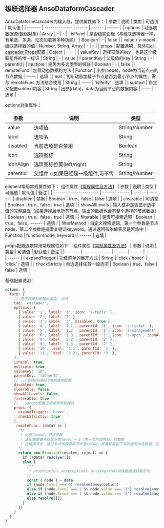 ## 级联选择器 AnsoDataformCascader

AnsoDataformCascader为输入框，提供属性如下：
| 参数    | 说明           | 类型   | 可选值 | 默认值 |
| ------- | -------------- | ------ | ------ | ------ |
| options | 可选项数据源(数组对象) | Array | - | - |
| isPanel | 是否级联面板（与级联选择器一样，有单选、多选、动态加载等多种功能） | Boolean | - | false |
| value / v-model | 级联选择器的值 | Number, String, Array | - | - |
| props | 配置选项，具体见[el-cascader Props配置](https://element.eleme.cn/2.10/#/zh-CN/component/cascader#props) | Object | - | - |
| valueKey | 选择项值的key，也是这个级联组件的唯一标识 | String | - | value |
| parentKey | 父级值的key | String | - | parentId |
| multiple | 是否为多选类型的级联 | Boolean | - | false |
| remoteFunc | 加载动态数据的方法 | Function | 出参(node)，node为当前点击的节点数据 | ----- | 选填 |
| leaf | 判断动态加载子节点是否为最小节点的属性，需与 remoteFunc 方法结合使用 | String | ----- | 'isPetty' | 选填 |
| subtext | 自定义配置subtext内容 | String | 出参(data)，data为当前节点的数据内容 | ----- | 选填 |

options对象属性：

| 参数      | 说明                      | 类型          |
| --------- | ------------------------- | ------------- |
| value     | 选项值                    | String/Number |
| label     | 选项名                    | String        |
| disabled  | 当前选项是否禁用          | Boolean       |
| icon      | 选项图标                  | String        |
| iconAlign | 选项图标位置(left/right)  | String        |
| parentId  | 父组件id,如果已经是一级组件,可不传 | String/Number         |

element常用常规属性如下： 组件属性【[常规属性及方法](https://element.eleme.cn/2.10/#/zh-CN/component/cascader#cascader-attributes)】
| 参数    | 说明           | 类型   | 可选值 | 默认值 | 备注 |
| ------- | -------------- | ------ | ------ | ------ | ------ |
| disabled | 禁用 | Boolean | true、false | false | 选填 |
| clearable | 可清空 | Boolean | true、false | true | 选填 |
| showAllLevels | 输入框中是否显示选中值的完整路径（如果选择展示所有节点，输出的数据也会有整个选择的节点数据） | Boolean | true、false | true | 选填 |
| filterable | 是否可搜索选项 | Boolean | true、false | ------ | 选填 |
| filterMethod | 自定义搜索逻辑，第一个参数是节点node，第二个参数是搜索关键词keyword，通过返回布尔值表示是否命中 | Function | function(node, keyword) | ------ | 选填 |



props配置选项常用常规属性如下： 组件属性【[常规属性及方法](https://element.eleme.cn/2.10/#/zh-CN/component/cascader#props)】
| 参数    | 说明           | 类型   | 可选值 | 默认值 | 备注 |
| ------- | -------------- | ------ | ------ | ------ | ------ |
| expandTrigger | 次级菜单的展开方式 | String | 'click / hover' | 'click' | 选填 |
| checkStrictly | 单选选择任意一级选项 | Boolean | true、false | false | 选填 |


基础配置说明：
```js
column: {
  form: {
    // 用于表单判断输出类型, 必传
    tag: 'cascader',
    options: [
      { value: '1', label: '1', icon: 's-tools' },
      { value: '2', label: '2' },
      { value: '3', label: '3', disabled: true },
      { value: '4', label: '1.1', parentId: '1', icon: 's-ticket' },
      { value: '5', label: '1.2', parentId: '1', icon: 's-management', iconAlign: 'left' },
      { value: '6', label: '1.3', parentId: '1', icon: 's-open', iconAlign: 'right' },
      { value: '8', label: '2.2', parentId: '2' },
      { value: '9', label: '2.3', parentId: '2' },
      { value: '10', label: '3.1', parentId: '3' },
      { value: '11', label: '3.2', parentId: '3' },
    ],
    isPanel: true,
    multiple: true,
    valueKey: 'id',
    parentKey: 'fatherId',
    // ...支持element常规属性配置
    disabled: true,
    clearable: false,
    showAllLevels: false,
    filterable: true
    // ...props配置选项常用常规属性
    props: { 
      expandTrigger: 'hover',
      checkStrictly: true
    },
     remoteFunc: (data) => {
      /**
       * 出参为node，节点参数
       * 该配置需要先匹配获取level = 1（第一个阶段内容）的数据
       * 在根据点击，通过节点参数获取节点值value，接着获取加下来阶段的内容数据，回调数据
      */
      return new Promise((resolve, reject) => {
        if (!data) resolve([])
        else {
          /**
           * ansycoption，ansycoption1，ansycoption2具体数据请转看示例
          */
          const { node } = data
          if (node.level === 0) resolve(ansycoption)
          else if (node.level === 1 && node.value === '1') resolve(ansycoption1)
          else if (node.level === 1 && node.value === '2') resolve(ansycoption2)
          else resolve([])
        }
      })
    }
  }
}
```